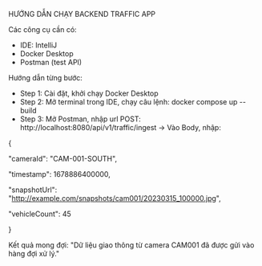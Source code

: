 HƯỚNG DẪN CHẠY BACKEND TRAFFIC APP

Các công cụ cần có:
- IDE: IntelliJ
- Docker Desktop
- Postman (test API)

Hướng dẫn từng bước:
- Step 1: Cài đặt, khởi chạy Docker Desktop
- Step 2: Mở terminal trong IDE, chạy câu lệnh: docker compose up --build
- Step 3: Mở Postman, nhập url POST: http://localhost:8080/api/v1/traffic/ingest -> Vào Body, nhập:

{

  "cameraId": "CAM-001-SOUTH",

  "timestamp": 1678886400000,

  "snapshotUrl": "http://example.com/snapshots/cam001/20230315_100000.jpg",

  "vehicleCount": 45

}

Kết quả mong đợi: "Dữ liệu giao thông từ camera CAM001 đã được gửi vào hàng đợi xử lý."